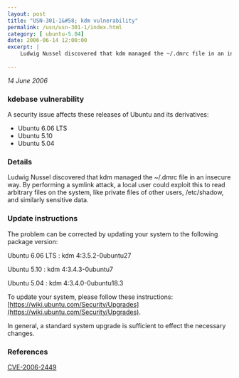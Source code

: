 ```yaml
---
layout: post
title: "USN-301-1&#58; kdm vulnerability"
permalink: /usn/usn-301-1/index.html
category: [ ubuntu-5.04]
date: 2006-06-14 12:00:00
excerpt: |
    Ludwig Nussel discovered that kdm managed the ~/.dmrc file in an insecure way. By performing a symlink attack, a local user could exploit this to read arbitrary files on the system, like private files of other users, /etc/shadow, and similarly sensitive data.
    
--- 
```

 
 

*14 June 2006*

### kdebase vulnerability

A security issue affects these releases of Ubuntu and its derivatives:

* Ubuntu 6.06 LTS
* Ubuntu 5.10
* Ubuntu 5.04

### Details

Ludwig Nussel discovered that kdm managed the ~/.dmrc file in an insecure way. By performing a symlink attack, a local user could exploit this to read arbitrary files on the system, like private files of other users, /etc/shadow, and similarly sensitive data.

### Update instructions

The problem can be corrected by updating your system to the following package version:

Ubuntu 6.06 LTS
 : kdm <span>4:3.5.2-0ubuntu27</span>

Ubuntu 5.10
 : kdm <span>4:3.4.3-0ubuntu7</span>

Ubuntu 5.04
 : kdm <span>4:3.4.0-0ubuntu18.3</span>

To update your system, please follow these instructions: [https://wiki.ubuntu.com/Security/Upgrades](https://wiki.ubuntu.com/Security/Upgrades).

In general, a standard system upgrade is sufficient to effect the necessary changes.

### References

 
 [CVE-2006-2449](http://people.ubuntu.com/~ubuntu-security/cve/CVE-2006-2449)
 

